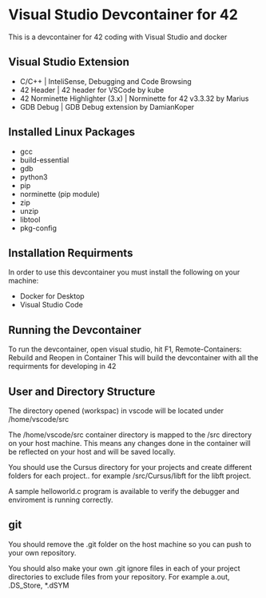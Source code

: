 # Visual Studio Devcontainer for 42
This is a devcontainer for 42 coding with Visual Studio and docker

## Visual Studio Extension
* C/C++ |  InteliSense, Debugging and Code Browsing
* 42 Header | 42 header for VSCode by kube
* 42 Norminette Highlighter (3.x) | Norminette for 42 v3.3.32 by Marius
* GDB Debug | GDB Debug extension by DamianKoper

## Installed Linux Packages
* gcc
* build-essential
* gdb
* python3
* pip
* norminette (pip module)
* zip
* unzip
* libtool
* pkg-config


## Installation Requirments

In order to use this devcontainer you must install the following on your machine:
* Docker for Desktop
* Visual Studio Code

## Running the Devcontainer

To run the devcontainer, open visual studio, hit F1, Remote-Containers: Rebuild and Reopen in Container
This will build the devcontainer with all the requirments for developing in 42

## User and Directory Structure
The directory opened (workspac) in vscode will be located under /home/vscode/src

The /home/vscode/src container directory is mapped to the /src directory on your host machine.  This means any changes done in the container will be reflected on your host and will be saved locally.

You should use the Cursus directory for your projects and create different folders for each project.. for example /src/Cursus/libft for the libft project.

A sample helloworld.c program is available to verify the debugger and enviroment is running correctly.

## git 
You should remove the .git folder on the host machine so you can push to your own repository.

You should also make your own .git ignore files in each of your project directories to exclude files from your repository.  For example a.out, .DS_Store, *.dSYM



